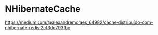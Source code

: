 # NHibernateCache

https://medium.com/@alexandremoraes_64982/cache-distribuído-com-nhibernate-redis-2cf3dd793fbc
